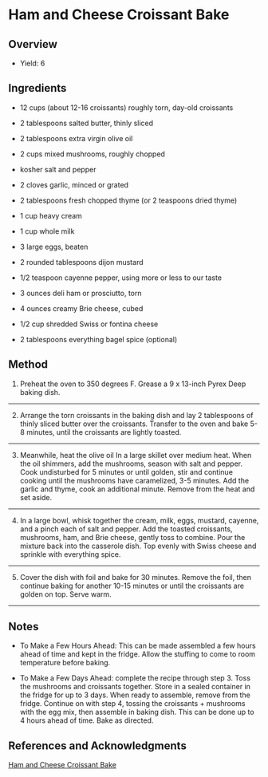 # Ham and Cheese Croissant Bake

## Overview

- Yield: 6

## Ingredients

- 12 cups (about 12-16 croissants) roughly torn, day-old croissants

- 2 tablespoons salted butter, thinly sliced

- 2 tablespoons extra virgin olive oil

- 2 cups mixed mushrooms, roughly chopped

- kosher salt and pepper

- 2 cloves garlic, minced or grated

- 2 tablespoons fresh chopped thyme (or 2 teaspoons dried thyme)

- 1 cup heavy cream

- 1 cup whole milk

- 3 large eggs, beaten

- 2 rounded tablespoons dijon mustard

- 1/2 teaspoon cayenne pepper, using more or less to our taste

- 3 ounces deli ham or prosciutto, torn

- 4 ounces creamy Brie cheese, cubed

- 1/2 cup shredded Swiss or fontina cheese

- 2 tablespoons everything bagel spice (optional)

## Method

1. Preheat the oven to 350 degrees F. Grease a 9 x 13-inch Pyrex Deep baking dish.
---

2. Arrange the torn croissants in the baking dish and lay 2 tablespoons of thinly sliced butter over the croissants. Transfer to the oven and bake 5-8 minutes, until the croissants are lightly toasted.
---

3. Meanwhile, heat the olive oil In a large skillet over medium heat. When the oil shimmers, add the mushrooms, season with salt and pepper. Cook undisturbed for 5 minutes or until golden, stir and continue cooking until the mushrooms have caramelized, 3-5 minutes. Add the garlic and thyme, cook an additional minute. Remove from the heat and set aside.
---

4. In a large bowl, whisk together the cream, milk, eggs, mustard, cayenne, and a pinch each of salt and pepper. Add the toasted croissants, mushrooms, ham, and Brie cheese, gently toss to combine. Pour the mixture back into the casserole dish. Top evenly with Swiss cheese and sprinkle with everything spice.
---

5. Cover the dish with foil and bake for 30 minutes. Remove the foil, then continue baking for another 10-15 minutes or until the croissants are golden on top. Serve warm.
---


## Notes

- To Make a Few Hours Ahead: This can be made assembled a few hours ahead of time and kept in the fridge. Allow the stuffing to come to room temperature before baking.

- To Make a Few Days Ahead: complete the recipe through step 3. Toss the mushrooms and croissants together. Store in a sealed container in the fridge for up to 3 days. When ready to assemble, remove from the fridge. Continue on with step 4, tossing the croissants + mushrooms with the egg mix, then assemble in baking dish. This can be done up to 4 hours ahead of time. Bake as directed.

## References and Acknowledgments

[Ham and Cheese Croissant Bake](https://www.halfbakedharvest.com/ham-and-cheese-croissant-bake/#bo-recipe)
